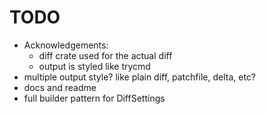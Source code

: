 # TODO

- Acknowledgements:
  - diff crate used for the actual diff
  - output is styled like trycmd
- multiple output style? like plain diff, patchfile, delta, etc?
- docs and readme
- full builder pattern for DiffSettings
